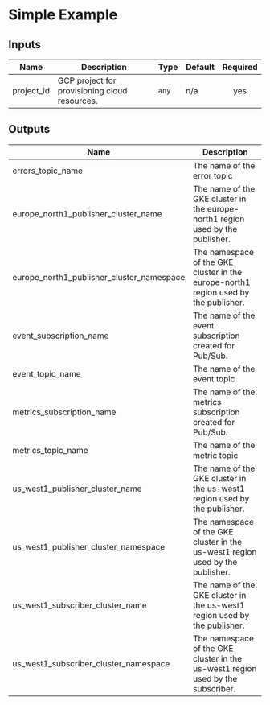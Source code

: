 # Simple Example

<!-- BEGINNING OF PRE-COMMIT-TERRAFORM DOCS HOOK -->
## Inputs

| Name | Description | Type | Default | Required |
|------|-------------|------|---------|:--------:|
| project\_id | GCP project for provisioning cloud resources. | `any` | n/a | yes |

## Outputs

| Name | Description |
|------|-------------|
| errors\_topic\_name | The name of the error topic |
| europe\_north1\_publisher\_cluster\_name | The name of the GKE cluster in the europe-north1 region used by the publisher. |
| europe\_north1\_publisher\_cluster\_namespace | The namespace of the GKE cluster in the europe-north1 region used by the publisher. |
| event\_subscription\_name | The name of the event subscription created for Pub/Sub. |
| event\_topic\_name | The name of the event topic |
| metrics\_subscription\_name | The name of the metrics subscription created for Pub/Sub. |
| metrics\_topic\_name | The name of the metric topic |
| us\_west1\_publisher\_cluster\_name | The name of the GKE cluster in the us-west1 region used by the publisher. |
| us\_west1\_publisher\_cluster\_namespace | The namespace of the GKE cluster in the us-west1 region used by the publisher. |
| us\_west1\_subscriber\_cluster\_name | The name of the GKE cluster in the us-west1 region used by the publisher. |
| us\_west1\_subscriber\_cluster\_namespace | The namespace of the GKE cluster in the us-west1 region used by the subscriber. |

<!-- END OF PRE-COMMIT-TERRAFORM DOCS HOOK -->
